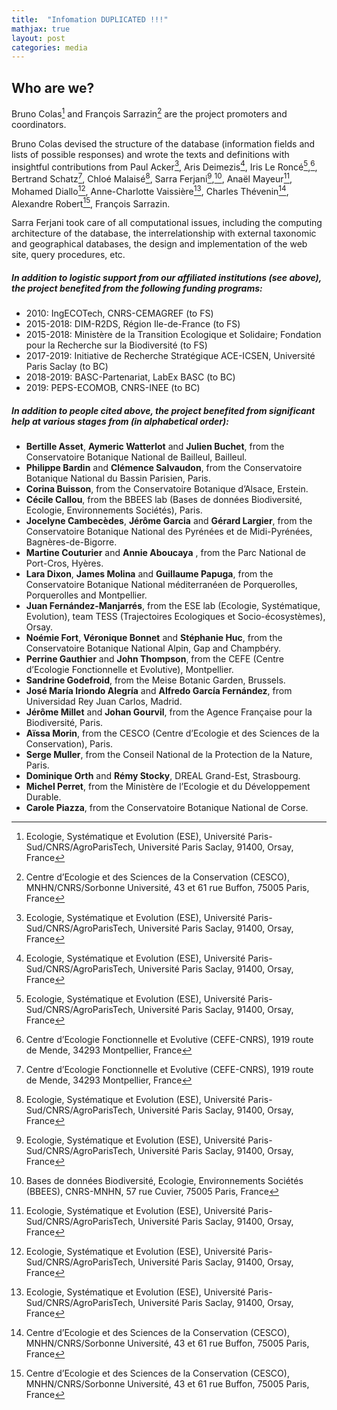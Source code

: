 ```yaml
---
title:  "Infomation DUPLICATED !!!"
mathjax: true
layout: post
categories: media
---
```


## Who are we?  

Bruno Colas[^1] and François Sarrazin[^2] are the project promoters and coordinators.

Bruno Colas devised the structure of the database (information fields and lists of possible responses) and wrote the texts and definitions with insightful contributions from Paul Acker[^1], Aris Deimezis[^1], Iris Le Roncé[^1],[^3], Bertrand Schatz[^3], Chloé Malaisé[^1], Sarra Ferjani[^1],[^4], Anaël Mayeur[^1], Mohamed Diallo[^1], Anne-Charlotte Vaissière[^1], Charles Thévenin[^2], Alexandre Robert[^2], François Sarrazin.

Sarra Ferjani took care of all computational issues, including the computing architecture of the database, the interrelationship with external taxonomic and geographical databases, the design and implementation of the web site, query procedures, etc.

[^1]: Ecologie, Systématique et Evolution (ESE), Université Paris-Sud/CNRS/AgroParisTech, Université Paris Saclay, 91400, Orsay, France
[^2]: Centre d’Ecologie et des Sciences de la Conservation (CESCO), MNHN/CNRS/Sorbonne Université, 43 et 61 rue Buffon, 75005 Paris, France
[^3]: Centre d’Ecologie Fonctionnelle et Evolutive (CEFE-CNRS), 1919 route de Mende, 34293 Montpellier, France
[^4]: Bases de données Biodiversité, Ecologie, Environnements Sociétés (BBEES), CNRS-MNHN, 57 rue Cuvier, 75005 Paris, France

##### In addition to logistic support from our affiliated institutions (see above), the project benefited from the following funding programs:

* 2010: IngECOTech, CNRS-CEMAGREF (to FS)
* 2015-2018: DIM-R2DS, Région Ile-de-France (to FS)
* 2015-2018: Ministère de la Transition Ecologique et Solidaire; Fondation pour la Recherche sur la Biodiversité (to FS)
* 2017-2019: Initiative de Recherche Stratégique ACE-ICSEN, Université Paris Saclay (to BC)
* 2018-2019: BASC-Partenariat, LabEx BASC (to BC)
* 2019: PEPS-ECOMOB, CNRS-INEE (to BC)

##### In addition to people cited above, the project benefited from significant help at various stages from (in alphabetical order):

* **Bertille Asset**, **Aymeric Watterlot** and **Julien Buchet**, from the Conservatoire Botanique National de Bailleul, Bailleul.
* **Philippe Bardin** and **Clémence Salvaudon**, from the Conservatoire Botanique National du Bassin Parisien, Paris.
* **Corina Buisson**, from the Conservatoire Botanique d’Alsace, Erstein.
* **Cécile Callou**, from the BBEES lab (Bases de données Biodiversité, Ecologie, Environnements Sociétés), Paris.
* **Jocelyne Cambecèdes**, **Jérôme Garcia** and **Gérard Largier**, from the Conservatoire Botanique National des Pyrénées et de Midi-Pyrénées, Bagnères-de-Bigorre.
* **Martine Couturier** and **Annie Aboucaya** , from the Parc National de Port-Cros, Hyères.
* **Lara Dixon**, **James Molina** and **Guillaume Papuga**, from the Conservatoire Botanique National méditerranéen de Porquerolles, Porquerolles and Montpellier.
* **Juan Fernández-Manjarrés**, from the ESE lab (Ecologie, Systématique, Evolution), team TESS (Trajectoires Ecologiques et Socio-écosystèmes), Orsay.
* **Noémie Fort**, **Véronique Bonnet** and **Stéphanie Huc**, from the Conservatoire Botanique National Alpin, Gap and Champbéry.
* **Perrine Gauthier** and **John Thompson**, from the CEFE (Centre d’Ecologie Fonctionnelle et Evolutive), Montpellier.
* **Sandrine Godefroid**, from the Meise Botanic Garden, Brussels.
* **José María Iriondo Alegría** and **Alfredo García Fernández**, from Universidad Rey Juan Carlos, Madrid.
* **Jérôme Millet** and **Johan Gourvil**, from the Agence Française pour la Biodiversité, Paris.
* **Aïssa Morin**, from the CESCO (Centre d’Ecologie et des Sciences de la Conservation), Paris.
* **Serge Muller**, from the Conseil National de la Protection de la Nature, Paris.
* **Dominique Orth** and **Rémy Stocky**, DREAL Grand-Est, Strasbourg.
* **Michel Perret**, from the Ministère de l’Ecologie et du Développement Durable.
* **Carole Piazza**, from the Conservatoire Botanique National de Corse.
